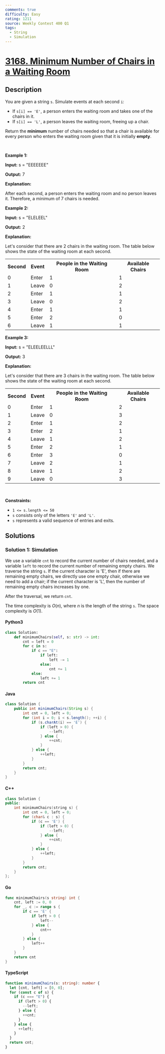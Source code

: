 ```yaml
---
comments: true
difficulty: Easy
rating: 1211
source: Weekly Contest 400 Q1
tags:
  - String
  - Simulation
---
```


<!-- problem:start -->

# [3168. Minimum Number of Chairs in a Waiting Room](https://leetcode.com/problems/minimum-number-of-chairs-in-a-waiting-room)

## Description

<!-- description:start -->

<p>You are given a string <code>s</code>. Simulate events at each second <code>i</code>:</p>

<ul>
	<li>If <code>s[i] == &#39;E&#39;</code>, a person enters the waiting room and takes one of the chairs in it.</li>
	<li>If <code>s[i] == &#39;L&#39;</code>, a person leaves the waiting room, freeing up a chair.</li>
</ul>

<p>Return the <strong>minimum </strong>number of chairs needed so that a chair is available for every person who enters the waiting room given that it is initially <strong>empty</strong>.</p>

<p>&nbsp;</p>
<p><strong class="example">Example 1:</strong></p>

<div class="example-block">
<p><strong>Input:</strong> <span class="example-io">s = &quot;EEEEEEE&quot;</span></p>

<p><strong>Output:</strong> <span class="example-io">7</span></p>

<p><strong>Explanation:</strong></p>

<p>After each second, a person enters the waiting room and no person leaves it. Therefore, a minimum of 7 chairs is needed.</p>
</div>

<p><strong class="example">Example 2:</strong></p>

<div class="example-block">
<p><strong>Input:</strong> <span class="example-io">s = &quot;ELELEEL&quot;</span></p>

<p><strong>Output:</strong> <span class="example-io">2</span></p>

<p><strong>Explanation:</strong></p>

<p>Let&#39;s consider that there are 2 chairs in the waiting room. The table below shows the state of the waiting room at each second.</p>
</div>

<table>
	<tbody>
		<tr>
			<th>Second</th>
			<th>Event</th>
			<th>People in the Waiting Room</th>
			<th>Available Chairs</th>
		</tr>
		<tr>
			<td>0</td>
			<td>Enter</td>
			<td>1</td>
			<td>1</td>
		</tr>
		<tr>
			<td>1</td>
			<td>Leave</td>
			<td>0</td>
			<td>2</td>
		</tr>
		<tr>
			<td>2</td>
			<td>Enter</td>
			<td>1</td>
			<td>1</td>
		</tr>
		<tr>
			<td>3</td>
			<td>Leave</td>
			<td>0</td>
			<td>2</td>
		</tr>
		<tr>
			<td>4</td>
			<td>Enter</td>
			<td>1</td>
			<td>1</td>
		</tr>
		<tr>
			<td>5</td>
			<td>Enter</td>
			<td>2</td>
			<td>0</td>
		</tr>
		<tr>
			<td>6</td>
			<td>Leave</td>
			<td>1</td>
			<td>1</td>
		</tr>
	</tbody>
</table>

<p><strong class="example">Example 3:</strong></p>

<div class="example-block">
<p><strong>Input:</strong> <span class="example-io">s = &quot;ELEELEELLL&quot;</span></p>

<p><strong>Output:</strong> <span class="example-io">3</span></p>

<p><strong>Explanation:</strong></p>

<p>Let&#39;s consider that there are 3 chairs in the waiting room. The table below shows the state of the waiting room at each second.</p>
</div>

<table>
	<tbody>
		<tr>
			<th>Second</th>
			<th>Event</th>
			<th>People in the Waiting Room</th>
			<th>Available Chairs</th>
		</tr>
		<tr>
			<td>0</td>
			<td>Enter</td>
			<td>1</td>
			<td>2</td>
		</tr>
		<tr>
			<td>1</td>
			<td>Leave</td>
			<td>0</td>
			<td>3</td>
		</tr>
		<tr>
			<td>2</td>
			<td>Enter</td>
			<td>1</td>
			<td>2</td>
		</tr>
		<tr>
			<td>3</td>
			<td>Enter</td>
			<td>2</td>
			<td>1</td>
		</tr>
		<tr>
			<td>4</td>
			<td>Leave</td>
			<td>1</td>
			<td>2</td>
		</tr>
		<tr>
			<td>5</td>
			<td>Enter</td>
			<td>2</td>
			<td>1</td>
		</tr>
		<tr>
			<td>6</td>
			<td>Enter</td>
			<td>3</td>
			<td>0</td>
		</tr>
		<tr>
			<td>7</td>
			<td>Leave</td>
			<td>2</td>
			<td>1</td>
		</tr>
		<tr>
			<td>8</td>
			<td>Leave</td>
			<td>1</td>
			<td>2</td>
		</tr>
		<tr>
			<td>9</td>
			<td>Leave</td>
			<td>0</td>
			<td>3</td>
		</tr>
	</tbody>
</table>

<p>&nbsp;</p>
<p><strong>Constraints:</strong></p>

<ul>
	<li><code>1 &lt;= s.length &lt;= 50</code></li>
	<li><code>s</code> consists only of the letters <code>&#39;E&#39;</code> and <code>&#39;L&#39;</code>.</li>
	<li><code>s</code> represents a valid sequence of entries and exits.</li>
</ul>

<!-- description:end -->

## Solutions

<!-- solution:start -->

### Solution 1: Simulation

We use a variable `cnt` to record the current number of chairs needed, and a variable `left` to record the current number of remaining empty chairs. We traverse the string `s`. If the current character is 'E', then if there are remaining empty chairs, we directly use one empty chair, otherwise we need to add a chair; if the current character is 'L', then the number of remaining empty chairs increases by one.

After the traversal, we return `cnt`.

The time complexity is $O(n)$, where $n$ is the length of the string `s`. The space complexity is $O(1)$.

<!-- tabs:start -->

#### Python3

```python
class Solution:
    def minimumChairs(self, s: str) -> int:
        cnt = left = 0
        for c in s:
            if c == "E":
                if left:
                    left -= 1
                else:
                    cnt += 1
            else:
                left += 1
        return cnt
```

#### Java

```java
class Solution {
    public int minimumChairs(String s) {
        int cnt = 0, left = 0;
        for (int i = 0; i < s.length(); ++i) {
            if (s.charAt(i) == 'E') {
                if (left > 0) {
                    --left;
                } else {
                    ++cnt;
                }
            } else {
                ++left;
            }
        }
        return cnt;
    }
}
```

#### C++

```cpp
class Solution {
public:
    int minimumChairs(string s) {
        int cnt = 0, left = 0;
        for (char& c : s) {
            if (c == 'E') {
                if (left > 0) {
                    --left;
                } else {
                    ++cnt;
                }
            } else {
                ++left;
            }
        }
        return cnt;
    }
};
```

#### Go

```go
func minimumChairs(s string) int {
	cnt, left := 0, 0
	for _, c := range s {
		if c == 'E' {
			if left > 0 {
				left--
			} else {
				cnt++
			}
		} else {
			left++
		}
	}
	return cnt
}
```

#### TypeScript

```ts
function minimumChairs(s: string): number {
  let [cnt, left] = [0, 0];
  for (const c of s) {
    if (c === "E") {
      if (left > 0) {
        --left;
      } else {
        ++cnt;
      }
    } else {
      ++left;
    }
  }
  return cnt;
}
```

<!-- tabs:end -->

<!-- solution:end -->

<!-- problem:end -->
